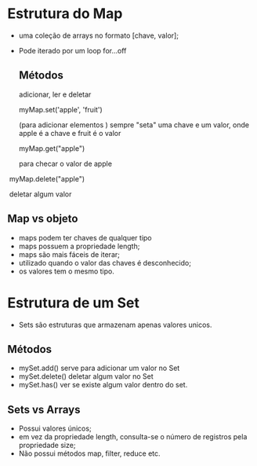 # Estrutura do Map

- uma coleção de arrays no formato [chave, valor];

- Pode iterado por um loop for...off

  

  

  

  

  ## Métodos  

  adicionar, ler e deletar

  myMap.set('apple', 'fruit')

  (para adicionar elementos ) sempre "seta" uma chave e um valor, onde apple é a chave e fruit é o valor 

  

  myMap.get("apple") 

  para checar o valor de apple



​		myMap.delete("apple") 

​		deletar algum valor



## Map vs objeto

- maps podem ter chaves de qualquer tipo
- maps possuem a propriedade length;
- maps são mais fáceis de iterar;
- utilizado quando o valor das chaves é desconhecido;
- os valores tem o mesmo tipo.



# Estrutura de um Set

- Sets são estruturas que armazenam apenas valores unicos.



## Métodos

- mySet.add() serve para adicionar um valor no Set
- mySet.delete() deletar algum valor no Set
- mySet.has() ver se existe algum valor dentro do set.



## Sets vs Arrays

- Possui valores únicos;
- em vez da propriedade length, consulta-se o número de registros pela propriedade size;
- Não possui métodos map, filter, reduce etc.

